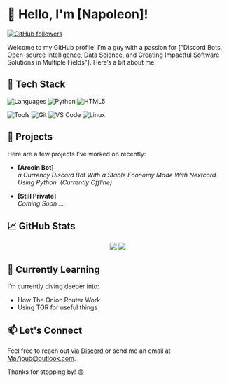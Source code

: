 # 👋 Hello, I'm [Napoleon]!

[![GitHub followers](https://img.shields.io/github/followers/napolono?style=social)](https://github.com/napolono)

Welcome to my GitHub profile! I’m a guy with a passion for ["Discord Bots, Open-source Intelligence, Data Science, and Creating Impactful Software Solutions in Multiple Fields"]. Here’s a bit about me:

## 🔧 Tech Stack
![Languages](https://img.shields.io/badge/-Languages-blue?style=for-the-badge)
![Python](https://img.shields.io/badge/-Python-3776AB?style=flat-square&logo=python&logoColor=white)
![HTML5](https://img.shields.io/badge/-HTML5-E34F26?style=flat-square&logo=html5&logoColor=white)

![Tools](https://img.shields.io/badge/-Tools-blue?style=for-the-badge)
![Git](https://img.shields.io/badge/-Git-F05032?style=flat-square&logo=git&logoColor=white)
![VS Code](https://img.shields.io/badge/-VS%20Code-007ACC?style=flat-square&logo=visual-studio-code&logoColor=white)
![Linux](https://img.shields.io/badge/Linux-FCC624?style=for-the-badge&logo=linux&logoColor=black)

## 🚀 Projects
Here are a few projects I’ve worked on recently:

- **[Arcoin Bot]**  
  _a Currency Discord Bot With a Stable Economy Made With Nextcord Using Python. (Currently Offline)_
  
- **[Still Private]**  
  _Coming Soon ..._

## 📈 GitHub Stats
<p align="center">
  <img src="https://github-readme-stats.vercel.app/api?username=napolono&show_icons=true&hide_border=true&theme=radical" />
  <img src="https://github-readme-stats.vercel.app/api/top-langs/?username=napolono&layout=compact&hide_border=true&theme=radical" />
</p>

## 🌱 Currently Learning
I’m currently diving deeper into:
- How The Onion Router Work
- Using TOR for useful things

## 📫 Let's Connect
Feel free to reach out via [Discord](https://discord.com/user/933768652283592775) or send me an email at [Ma7joub@outlook.com](mailto:Ma7joub@outlook.com).

Thanks for stopping by! 😊
